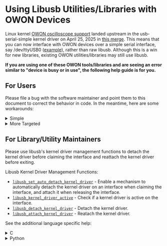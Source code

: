 # Using Libusb Utilities/Libraries with OWON Devices

Linux kernel [OWON oscilloscope support](https://github.com/torvalds/linux/commit/4cc01410e1c1dd075df10f750775c81d1cb6672b) landed upstream in the usb-serial-simple kernel driver
on April 25, 2025 in [this merge](https://github.com/torvalds/linux/commit/2d5c7fe09739d49612e69ad61ced0a0f19651769).
This means that you can now interface with OWON devices over a simple serial
interface, say /dev/ttyUSB0 ([example](identify.py)), rather than raw libusb. Although this is a win for
new libraries, existing OWON utilities/libraries may still use libusb.

**If you are using one of these OWON tools/libraries and are seeing an error
similar to "device is busy or in use", the following help guide is for you.**

## For Users

Please file a bug with the software maintainer and point them to this document
to correct the behavior in code. In the meantime, here are some workarounds:

<details>
<summary>Simple</summary>

```bash
sudo modprobe -r usb_serial_simple
```

This will cause usb_serial_simple to unbind from all devices it supports,
including OWON devices. You can then use the utility/library as normal.
Your machine will go back to normal after a reboot or an explicit
`sudo modprobe usb_serial_simple`.

</details>

<details>
<summary>More Targeted</summary>

If you still need usb_serial_simple to service other non-owon devices, but
want to simply unbind it from an owon device, you can do something like
following:

```bash
me@owon-test:~$ sudo dmesg
[ 3123.753974] usb 1-3: new full-speed USB device number 4 using xhci_hcd
[ 3124.001211] usb 1-3: New USB device found, idVendor=5345, idProduct=1234, bcdDevice= 1.00
[ 3124.001219] usb 1-3: New USB device strings: Mfr=1, Product=2, SerialNumber=3
[ 3124.001221] usb 1-3: Product: oscilloscope
[ 3124.001223] usb 1-3: Manufacturer: oscilloscope
[ 3124.001224] usb 1-3: SerialNumber: oscilloscope
[ 3124.002024] usb_serial_simple 1-3:1.0: owon converter detected
[ 3124.002143] usb 1-3: owon converter now attached to ttyUSB0
# Note the usb bus device identifier "1-3:1.0".

me@owon-test:~$ ls -al /sys/bus/usb/drivers/usb_serial_simple/
total 0
drwxr-xr-x 2 root root    0 May  6 18:38 .
drwxr-xr-x 8 root root    0 May  6 18:38 ..
lrwxrwxrwx 1 root root    0 May  6 18:38 1-3:1.0 -> ../../../../devices/pci0000:00/0000:00:02.1/0000:02:00.0/usb1/1-3/1-3:1.0
--w------- 1 root root 4096 May  6 18:38 bind
lrwxrwxrwx 1 root root    0 May  6 18:38 module -> ../../../../module/usbserial
--w------- 1 root root 4096 May  6 18:38 uevent
--w------- 1 root root 4096 May  6 18:38 unbind
# We can confirm that the device "1-3:1.0" was bound.

# Force usb_serial_simple to unbind from this specific device.
me@owon-test:~$ echo '1-3:1.0' | sudo tee /sys/bus/usb/drivers/usb_serial_simple/unbind
1-3:1.0

# The "1-3:1.0" device is gone.

me@owon-test:~$ sudo dmesg
[ 3123.753974] usb 1-3: new full-speed USB device number 4 using xhci_hcd
[ 3124.001211] usb 1-3: New USB device found, idVendor=5345, idProduct=1234, bcdDevice= 1.00
[ 3124.001219] usb 1-3: New USB device strings: Mfr=1, Product=2, SerialNumber=3
[ 3124.001221] usb 1-3: Product: oscilloscope
[ 3124.001223] usb 1-3: Manufacturer: oscilloscope
[ 3124.001224] usb 1-3: SerialNumber: oscilloscope
[ 3124.002024] usb_serial_simple 1-3:1.0: owon converter detected
[ 3124.002143] usb 1-3: owon converter now attached to ttyUSB0
[ 3233.173129] owon ttyUSB0: owon converter now disconnected from ttyUSB0
[ 3233.173155] usb_serial_simple 1-3:1.0: device disconnected
# Observe the disconnects.
```

</details>

## For Library/Utility Maintainers

Please use libusb's kernel driver management functions to detach the kernel
driver before claiming the interface and reattach the kernel driver before
exiting.

Libusb Kernel Driver Management Functions:
* [`libusb_set_auto_detach_kernel_driver`](https://libusb.sourceforge.io/api-1.0/group__libusb__dev.html#gac35b26fef01271eba65c60b2b3ce1cbf) - Enable a mechanism to automatically detach the kernel driver on an interface when claiming the interface, and attach it when releasing the interface.
* [`libusb_kernel_driver_active`](https://libusb.sourceforge.io/api-1.0/group__libusb__dev.html#ga1cabd4660a274f715eeb82de112e0779) - Check if a kernel driver is active on the interface.
* [`libusb_detach_kernel_driver`](https://libusb.sourceforge.io/api-1.0/group__libusb__dev.html#ga5e0cc1d666097e915748593effdc634a) - Detach the kernel driver.
* [`libusb_attach_kernel_driver`](https://libusb.sourceforge.io/api-1.0/group__libusb__dev.html#gadeba36e900db663c0b7cf1b164a20d02) - Reatach the kernel driver.

See the additional language specific help:

<details>
<summary>C</summary>

You can use the [`libusb_set_auto_detach_kernel_driver`](https://libusb.sourceforge.io/api-1.0/group__libusb__dev.html#gac35b26fef01271eba65c60b2b3ce1cbf) function to automatically detach and reattach the kernel driver.

```c
device = libusb_open_device_with_vid_pid(NULL, 0x5345, 0x1234);
/*...*/
/* We need to claim the first interface */
libusb_set_auto_detach_kernel_driver(device, 1);
libusb_claim_interface(device, 0)
/*...*/
```

Example:
https://github.com/libusb/libusb/blob/9cef804b2454a2226f5fa5db79a7e9aa8a45d4d4/examples/fxload.c#L253-L255

</details>

<details>
<summary>Python</summary>

This assumes you are using [pyusb](https://pypi.org/project/pyusb/).
Unfortunately, it doesn't support the automatic detach and reattach, so you need to do something like the following:

```python
usb_device = usb.core.find(idVendor=0x5345, idProduct=0x1234)
reattach = False

# ...
# Detach kernel driver if active.
if usb_device.is_kernel_driver_active(0):
    reattach = True
    usb_device.detach_kernel_driver(0)

# claim and configure ...

# Closing:
if reattach:
    usb_device.attach_kernel_driver(0)
```

These functions are implemented [here](https://github.com/pyusb/pyusb/blob/c384631d0aee97f78fa2478e8836a6a17f3ea9c7/usb/core.py#L1110-L1146).
</details>
